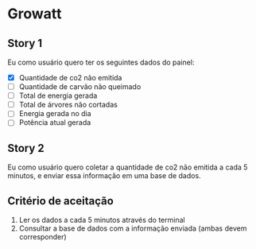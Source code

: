 # Growatt

## Story 1

Eu como usuário quero ter os seguintes dados do painel:

- [X] Quantidade de co2 não emitida
- [ ] Quantidade de carvão não queimado
- [ ] Total de energia gerada
- [ ] Total de árvores não cortadas
- [ ] Energia gerada no dia
- [ ] Potência atual gerada

## Story 2

Eu como usuário quero coletar a quantidade de co2 não emitida
a cada 5 minutos, e enviar essa informação em uma base de dados.

## Critério de aceitação

1. Ler os dados a cada 5 minutos através do terminal
2. Consultar a base de dados com a informação enviada (ambas devem corresponder)